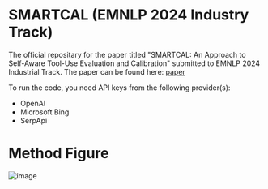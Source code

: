 # SMARTCAL (EMNLP 2024 Industry Track)
The official repositary for the paper titled "SMARTCAL: An Approach to Self-Aware Tool-Use Evaluation and Calibration" submitted to EMNLP 2024 Industrial Track. 
The paper can be found here: [paper](https://aclanthology.org/2024.emnlp-industry.59.pdf)

To run the code, you need API keys from the following provider(s):
* OpenAI
* Microsoft Bing
* SerpApi

# Method Figure
![image](https://github.com/user-attachments/assets/e83617be-b7f0-4e6e-870d-c791f4839aa4)


